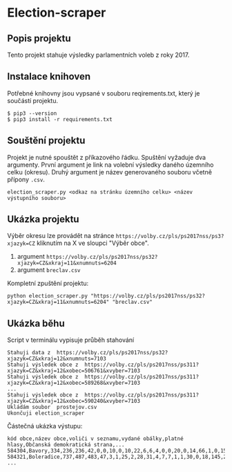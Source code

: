 # Election-scraper


## Popis projektu
Tento projekt stahuje výsledky parlamentních voleb z roky 2017. 

## Instalace knihoven
Potřebné knihovny jsou vypsané v souboru reqirements.txt, který je součástí projektu. 
```
$ pip3 --version
$ pip3 install -r requirements.txt
```
## Souštění projektu
Projekt je nutné spouštět z příkazového řádku. Spuštění vyžaduje dva argumenty. První argument je link na volební výsledky daného územního celku (okresu). Druhý argument je název generovaného souboru včetně přípony `.csv`. 
```
election_scraper.py <odkaz na stránku územního celku> <název výstupního souboru>
```
## Ukázka projektu
Výběr okresu lze provádět na stránce `https://volby.cz/pls/ps2017nss/ps3?xjazyk=CZ` kliknutím na X ve sloupci "Výběr obce".

1. argument `https://volby.cz/pls/ps2017nss/ps32?xjazyk=CZ&xkraj=11&xnumnuts=6204`
2. argument `breclav.csv`

Kompletní zpuštění projektu:
```
python election_scraper.py "https://volby.cz/pls/ps2017nss/ps32?xjazyk=CZ&xkraj=11&xnumnuts=6204" "breclav.csv"
```
## Ukázka běhu 
Script v terminálu vypisuje průběh stahování
```
Stahuji data z  https://volby.cz/pls/ps2017nss/ps32?xjazyk=CZ&xkraj=12&xnumnuts=7103
Stahuji výsledek obce z  https://volby.cz/pls/ps2017nss/ps311?xjazyk=CZ&xkraj=12&xobec=506761&xvyber=7103
Stahuji výsledek obce z  https://volby.cz/pls/ps2017nss/ps311?xjazyk=CZ&xkraj=12&xobec=589268&xvyber=7103
...
Stahuji výsledek obce z  https://volby.cz/pls/ps2017nss/ps311?xjazyk=CZ&xkraj=12&xobec=590240&xvyber=7103
Ukládám soubor  prostejov.csv
Ukončuji election_scraper
```
Částečná ukázka výstupu:
```
kód obce,název obce,voliči v seznamu,vydané obálky,platné hlasy,Občanská demokratická strana,...
584304,Bavory,334,236,236,42,0,0,10,0,10,22,6,6,4,0,0,20,0,14,66,1,0,15,0,0,0,1,18,0,1
584321,Boleradice,737,487,483,47,3,1,25,2,28,31,4,7,7,1,1,30,0,18,145,2,1,72,0,0,3,4,46,2,3
...
```



